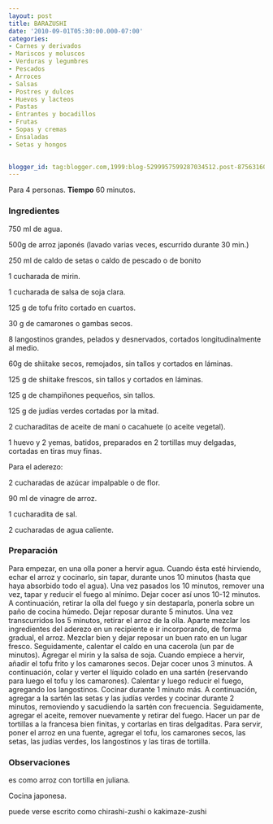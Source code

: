 ```yaml
---
layout: post
title: BARAZUSHI
date: '2010-09-01T05:30:00.000-07:00'
categories:
- Carnes y derivados
- Mariscos y moluscos
- Verduras y legumbres
- Pescados
- Arroces
- Salsas
- Postres y dulces
- Huevos y lacteos
- Pastas
- Entrantes y bocadillos
- Frutas
- Sopas y cremas
- Ensaladas
- Setas y hongos
 

blogger_id: tag:blogger.com,1999:blog-5299957599287034512.post-875631607103950036
---
```


Para 4 personas.
<b>Tiempo</b> 60 minutos.

<h3>Ingredientes</h3>

750 ml de agua.

500g de arroz japonés (lavado varias veces, escurrido durante 30 min.)

250 ml de caldo de setas o caldo de pescado o de bonito

1 cucharada de mirin.

1 cucharada de salsa de soja clara.

125 g de tofu frito cortado en cuartos.

30 g de camarones o gambas secos.

8 langostinos grandes, pelados y desnervados, cortados longitudinalmente al medio.

60g de shiitake secos, remojados, sin tallos y cortados en láminas.

125 g de shiitake frescos, sin tallos y cortados en láminas.

125 g de champiñones pequeños, sin tallos.

125 g de judías verdes cortadas por la mitad.

2 cucharaditas de aceite de maní o cacahuete (o aceite vegetal).

1 huevo y 2 yemas, batidos, preparados en 2 tortillas muy delgadas, cortadas en tiras muy finas.

Para el aderezo:

2 cucharadas de azúcar impalpable o de flor.

90 ml de vinagre de arroz.

1 cucharadita de sal.

2 cucharadas de agua caliente.

<h3>Preparación</h3>

Para empezar, en una olla poner a hervir agua. Cuando ésta esté hirviendo, echar el arroz y cocinarlo, sin tapar, durante unos 10 minutos (hasta que haya absorbido todo el agua). Una vez pasados los 10 minutos, remover una vez, tapar y reducir el fuego al mínimo. Dejar cocer así unos 10-12 minutos. A continuación, retirar la olla del fuego y sin destaparla, ponerla sobre un paño de cocina húmedo. Dejar reposar durante 5 minutos. Una vez transcurridos los 5 minutos, retirar el arroz de la olla. Aparte mezclar los ingredientes del aderezo en un recipiente e ir incorporando, de forma gradual, el arroz. Mezclar bien y dejar reposar un buen rato en un lugar fresco. Seguidamente, calentar el caldo en una cacerola (un par de minutos). Agregar el mirin y la salsa de soja. Cuando empiece a hervir, añadir el tofu frito y los camarones secos. Dejar cocer unos 3 minutos. A continuación, colar y verter el líquido colado en una sartén (reservando para luego el tofu y los camarones). Calentar y luego reducir el fuego, agregando los langostinos. Cocinar durante 1 minuto más. A continuación, agregar a la sartén las setas y las judías verdes y cocinar durante 2 minutos, removiendo y sacudiendo la sartén con frecuencia. Seguidamente, agregar el aceite, remover nuevamente y retirar del fuego. Hacer un par de tortillas a la francesa bien finitas, y cortarlas en tiras delgaditas. Para servir, poner el arroz en una fuente, agregar el tofu, los camarones secos, las setas, las judías verdes, los langostinos y las tiras de tortilla.

<h3>Observaciones</h3>

es como arroz con tortilla en juliana.

Cocina japonesa.

puede verse escrito como chirashi-zushi o kakimaze-zushi

